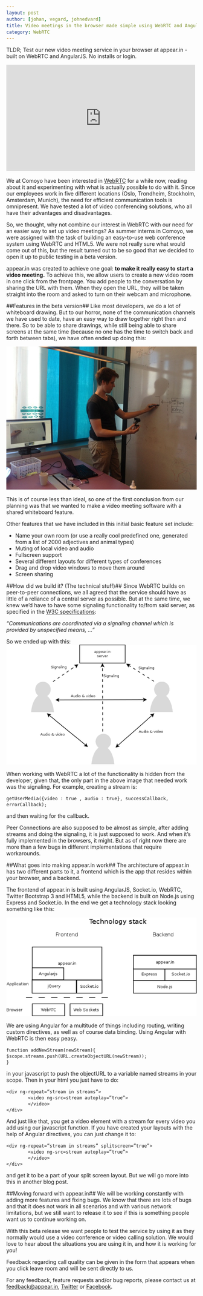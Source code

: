 ```yaml
---
layout: post
author: [johan, vegard, johnedvard]
title: Video meetings in the browser made simple using WebRTC and AngularJS
category: WebRTC
---
```

TLDR; Test our new video meeting service in your browser at appear.in - built on WebRTC and AngularJS. No installs or login.

<iframe src="http://www.youtube.com/embed/FWPNQAoatvg" width="500" height="281" frameborder="0">test</iframe> 

We at Comoyo have been interested in [WebRTC](http://www.w3.org) for a while now, reading about it and experimenting with what is actually possible to do with it. Since our employees work in five different locations (Oslo, Trondheim, Stockholm, Amsterdam, Munich), the need for efficient communication tools is omnipresent. We have tested a lot of video conferencing solutions, who all have their advantages and disadvantages. 

So, we thought, why not combine our interest in WebRTC with our need for an easier way to set up video meetings? As summer interns in Comoyo, we were assigned with the task of building an easy-to-use web conference system using WebRTC and HTML5. We were not really sure what would come out of this, but the result turned out to be so good that we decided to open it up to public testing in a beta version.

appear.in was created to achieve one goal: **to make it really easy to start a video meeting.** To achieve this, we allow users to create a new video room in one click from the frontpage. You add people to the conversation by sharing the URL with them. When they open the URL, they will be taken straight into the room and asked to turn on their webcam and microphone. 

##Features in the beta version##
Like most developers, we do a lot of whiteboard drawing. But to our horror, none of the communication channels we have used to date, have an easy way to draw together right then and there. So to be able to share drawings, while still being able to share screens at the same time (because no one has the time to switch back and forth between tabs), we have often ended up doing this:

<img src="/assets/img/posts/appear-in/whiteboard.JPG" alt="Manual whiteboard drawing in video conference">

This is of course less than ideal, so one of the first conclusion from our planning was that we wanted to make a video meeting software with a shared whiteboard feature.

Other features that we have included in this initial basic feature set include: 
- Name your own room (or use a really cool predefined one, generated from a list of 2000 adjectives and animal types)
- Muting of local video and audio
- Fullscreen support
- Several different layouts for different types of conferences
- Drag and drop video windows to move them around
- Screen sharing

##How did we build it? (The technical stuff)## 
Since WebRTC builds on peer-to-peer connections, we all agreed that the service should have as little of a reliance of a central server as possible. But at the same time, we knew we’d have to have some signaling functionality to/from said server, as specified in the [W3C specifications](http://www.w3.org/TR/webrtc/): 

<cite>“Communications are coordinated via a signaling channel which is provided by unspecified means, …”</cite>

So we ended up with this:
<img src="/assets/img/posts/appear-in/simple.png" alt="signaling drawing appear.in">

When working with WebRTC a lot of the functionality is hidden from the developer, given that, the only part in the above image that needed work was the signaling. For example, creating a stream is:

	getUserMedia({video : true , audio : true}, successCallback, errorCallback);

and then waiting for the callback.

Peer Connections are also supposed to be almost as simple, after adding streams and doing the signaling, it is just supposed to work. And when it’s fully implemented in the browsers, it might. But as of right now there are more than a few bugs in different implementations that require workarounds.

##What goes into making appear.in work##
The architecture of appear.in has two different parts to it, a frontend which is the app that resides within your browser, and a backend.

The frontend of appear.in is built using AngularJS, Socket.io, WebRTC, Twitter Bootstrap 3 and HTML5, while the backend is built on Node.js using Express and Socket.io. In the end we get a technology stack looking something like this:

<img src="/assets/img/posts/appear-in/techstack.png" alt="architecture drawing appear.in">

We are using Angular for a multitude of things including routing, writing custom directives, as well as of course data binding. Using Angular with WebRTC is then easy peasy.

	function addNewStream(newStream){
	$scope.streams.push(URL.createObjectURL(newStream));
	}

in your javascript to push the objectURL to a variable named streams in your scope. Then in your html you just have to do:

	<div ng-repeat=”stream in streams”>
			<video ng-src=stream autoplay=”true”>
			</video>
	</div>

And just like that, you get a video element with a stream for every video you add using our javascript function. If you have created your layouts with the help of Angular directives, you can just change it to:

	<div ng-repeat=”stream in streams” splitscreen=”true”>
			<video ng-src=stream autoplay=”true”>
			</video>
	</div>

and get it to be a part of your split screen layout. But we will go more into this in another blog post. 

##Moving forward with appear.in##
We will be working constantly with adding more features and fixing bugs. We know that there are lots of bugs and that it does not work in all scenarios and with various network limitations, but we still want to release it to see if this is something people want us to continue working on. 

With this beta release we want people to test the service by using it as they normally would use a video conference or video calling solution. We would love to hear about the situations you are using it in, and how it is working for you! 

Feedback regarding call quality can be given in the form that appears when you click leave room and will be sent directly to us. 

For any feedback, feature requests and/or bug reports, please contact us at [feedback@appear.in](mailto:feedback@appear.in), [Twitter](https://twitter.com/appear_in) or [Facebook](https://www.facebook.com/appear.in.video). 
 